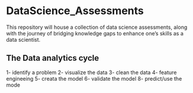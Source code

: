 # DataScience_Assessments
This repository will house a collection of data science assessments, along with the journey of bridging knowledge gaps to enhance one’s skills as a data scientist.

## The Data analytics cycle
1- identify a problem 
2- visualize the data
3- clean the data
4- feature engineeing
5- creata the model
6- validate the model
8- predict/use the mode
